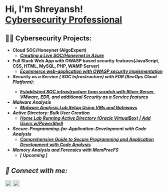 <h1>Hi, I'm Shreyansh! <br/><a href="https://github.com/Shresoc"></a> <a href="https://www.linkedin.com/in/shreyanshsokey/">Cybersecurity Professional</a></h1>

<h2>👨‍💻 Cybersecurity Projects:</h2>

- <b>Cloud SOC/Honeynet (AlgoExpert)</b>
  - <b><i>[Creating a Live SOC/Honeynet in Azure](https://github.com/Shresoc/Azure-SOC-Honeynet)</b></i>
- <b>Full Stack Web App with OWASP based security features(JavaScript, CSS, HTML, MySQL, PHP, WAMP Server)</b>
  - <b><i>[Ecommerce web-application with OWASP security implementation](https://github.com/Shresoc/OWASP-E-Commerce-Website) <b><i>
- <b>Security as a Service ( SOC Infrastructure)  with EDR (SecOps Cloud Platform):
  - <b><i>[Established SOC infrastructure from scratch with Sliver Server,  VMware, EDR, and additional Security as a Service features](https://github.com/Shresoc/Security-as-a-Service) </b></i>
- <b>Malware Analysis</b>
  - <b><i>[Malware Analysis Lab Setup Using VMs and Gateways](https://github.com/Shresoc/Malware-Analysis-Lab-Setup)</b></i>
- <b> Active Directory: Bulk User Creation </b>
  - <b><i>[Home Lab Running Active Directory (Oracle VirtualBox) | Add Users w/PowerShell](https://github.com/Shresoc/Active-Directory-) </b></i>
- <b> Secure-Programming-for-Application-Development with Code Analysis</b>
  - <b><i>[Comprehensive Guide to Secure Programming and Application Development with Code Analysis](https://github.com/Shresoc/Secure-Programming-for-Application-Development) </b></i>
- <b>Memory Analysis and Forensics with MemProcFS</b>
  - <b><i>[ Upcoming ] </b></i> 



<h2> 🤳 Connect with me:</h2>


[<img align="left" alt="ShreyanshSokey | LinkedIn" width="22px" src="https://cdn.jsdelivr.net/npm/simple-icons@v3/icons/linkedin.svg" />][linkedin]
[<img align="left" alt="ShreyanshSokey | Instagram" width="22px" src="https://cdn.jsdelivr.net/npm/simple-icons@v3/icons/instagram.svg" />][instagram]

[instagram]: https://www.instagram.com/shreyanshsokey/
[linkedin]: https://linkedin.com/in/shreyanshsokey

<!--
**joshmadakor1/joshmadakor1** is a ✨ _special_ ✨ repository because its `README.md` (this file) appears on your GitHub profile.

Here are some ideas to get you started:

- 🔭 I’m currently working on ...
- 🌱 I’m currently learning ...
- 👯 I’m looking to collaborate on ...
- 🤔 I’m looking for help with ...
- 💬 Ask me about ...
- 📫 How to reach me: ...
- 😄 Pronouns: ...
- ⚡ Fun fact: ...
-->
